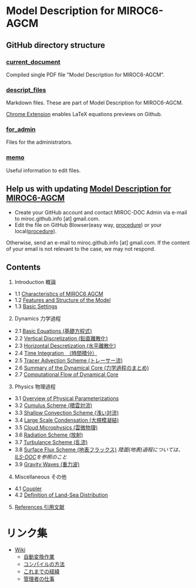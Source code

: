 # Model Description for MIROC6-AGCM

## GitHub directory structure

### [current_document](./current_document)

Compiled single PDF file "Model Description for MIROC6-AGCM".

### [descript_files](./descript_files)

Markdown files. These are part of Model Description for MIROC6-AGCM.

[Chrome Extension](https://chrome.google.com/webstore/detail/mathjax-3-plugin-for-gith/peoghobgdhejhcmgoppjpjcidngdfkod) enables LaTeX equations previews on Github.

### [for_admin](./for_admin)

Files for the administrators.

### [memo](./memo)

Useful information to edit files.

## Help us with updating [Model Description for MIROC6-AGCM](https://github.com/MIROC-DOC/model_description/blob/master/current_document/agcm.pdf)

- Create your GitHub account and contact MIROC-DOC Admin via e-mail to miroc.github.info [at] gmail.com.
- Edit the file on GitHub Blowser(easy way, [procedure](https://github.com/MIROC-DOC/model_description/blob/develop/memo/develop.md#%E9%96%8B%E7%99%BA%E3%83%95%E3%83%AD%E3%83%BC%E7%B0%A1%E6%98%93%E7%89%88)) or your local([procedure](https://github.com/MIROC-DOC/model_description/blob/develop/memo/develop.md#%E9%96%8B%E7%99%BA%E3%83%95%E3%83%AD%E3%83%BC%E8%A9%B3%E7%B4%B0%E7%89%88%E6%96%B0%E3%81%97%E3%81%8F%E3%83%95%E3%82%A1%E3%82%A4%E3%83%AB%E3%82%92%E4%BD%9C%E3%82%8B%E5%A0%B4%E5%90%88%E8%A4%87%E6%95%B0%E3%83%95%E3%82%A1%E3%82%A4%E3%83%AB%E3%82%92%E7%B7%A8%E9%9B%86%E3%81%99%E3%82%8B%E5%A0%B4%E5%90%88%E3%81%AA%E3%81%A9)).

Otherwise, send an e-mail to miroc.github.info [at] gmail.com.
If the content of your email is not relevant to the case, we may not respond.

## Contents
1. Introduction 概論
- 1.1 [Characteristics of MIROC6 AGCM](descript_files/summary.md)
- 1.2 [Features and Structure of the Model](descript/a-intro.md)
- 1.3 [Basic Settings](descript_files/a.0-setup.md)

2. Dynamics 力学過程
- 2.1  [Basic Equations (基礎方程式)](descript_files/d.1-basic.tex)
- 2.2  [Vertical Discretization (鉛直離散化)](descript_files/d.2-vert.tex)
- 2.3  [Horizontal Descretization (水平離散化)](descript_files/d.3-hori.md)
- 2.4  [Time Integration　（時間積分）](descript_files/d.4-time.tex)
- 2.5  [Tracer Advection Scheme (トレーサー流)](descript_files/d.5-tracer.tex)
- 2.6  [Summary of the Dynamical Core (力学過程のまとめ)](descript_files/d.6-summ.md)
- 2.7  [Computational Flow of Dynamical Core](descript_files/d.7-routine.md)

3. Physics 物理過程
- 3.1 [Overview of Physical Parameterizations](descript_files/p-intro.md)
- 3.2 [Cumulus Scheme (積雲対流)](descript_files/p-cum.md)
- 3.3 [Shallow Convection Scheme (浅い対流)](descript_files/p-shallowconv.tex)
- 3.4 [Large Scale Condensation (大規模凝結)](descript_files/p-mlsc.md)
- 3.5 [Cloud Microphysics (雲微物理)](descript_files/p-cldphys.md)
- 3.6 [Radiation Scheme (放射)](descript_files/p-rad.md)
- 3.7 [Turbulance Scheme (乱流)](descript_files/p-dif.md)
- 3.8 [Surface Flux Scheme (地表フラックス)](descript_files/p-sfc.md) *陸面(地表)過程については、[ILS-DOC](https://github.com/integrated-land-simulator/model_description)を参照のこと*
- 3.9 [Gravity Waves (重力波)](descript_files/p-grav.md)

4. Miscellaneous その他
- 4.1 [Coupler](descript_files/AO-coupler.md)
- 4.2 [Definition of Land-Sea Distribution](descript_files/Model-Grid.md)

5. [References 引用文献](for_admin/convert/tex/referenc.tex)


# リンク集
-   [Wiki](../../wiki)
    -   [自動変換作業](../../wiki/自動変換作業)
    -   [コンパイルの方法](../../wiki/コンパイルの方法)
    -   [これまでの経緯](../../wiki/これまでの経緯)
    -   [管理者の仕事](../../wiki/管理者の仕事)
